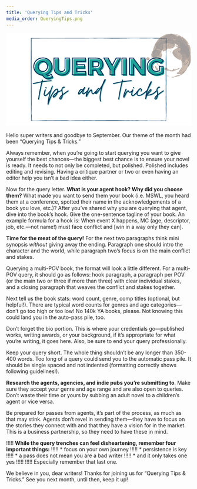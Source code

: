 ```yaml
---
title: 'Querying Tips and Tricks'
media_order: QueryingTips.png
---
```


![Querying Tips and Tricks](QueryingTips.png "QueryingTips")

Hello super writers and goodbye to September. Our theme of the month had been “Querying Tips & Tricks.”

Always remember, when you’re going to start querying you want to give yourself the best chances—the biggest best chance is to ensure your novel is ready. It needs to not only be completed, but polished. Polished includes editing and revising. Having a critique partner or two or even having an editor help you isn’t a bad idea either.

Now for the query letter. **What is your agent hook? Why did you choose them?** What made you want to send them your book (i.e. MSWL, you heard them at a conference, spotted their name in the acknowledgements of a book you love, etc.)? After you’ve shared why you are querying that agent, dive into the book’s hook. Give the one-sentence tagline of your book. An example formula for a hook is: When event X happens, MC (age, descriptor, job, etc.—not name!) must face conflict and [win in a way only they can]. 

**Time for the meat of the query!** For the next two paragraphs think mini synopsis _without_ giving away the ending. Paragraph one should intro the character and the world, while paragraph two’s focus is on the main conflict and stakes. 

Querying a multi-POV book, the format will look a little different. For a multi-POV query, it should go as follows: hook paragraph, a paragraph per POV (or the main two or three if more than three) with clear individual stakes, and a closing paragraph that weaves the conflict and stakes together. 

Next tell us the book stats: word count, genre, comp titles (optional, but helpful!). There are typical word counts for genres and age categories—don’t go too high or too low! No 140k YA books, please. Not knowing this could land you in the auto-pass pile, too. 

Don’t forget the bio portion. This is where your credentials go—published works, writing awards, or your background, if it’s appropriate for what you’re writing, it goes here. Also, be sure to end your query professionally.

Keep your query short. The whole thing shouldn’t be any longer than 350-400 words. Too long of a query could send you to the automatic pass pile. It should be single spaced and not indented (formatting correctly shows following guidelines!). 

**Research the agents, agencies, and indie pubs you’re submitting to**. Make sure they accept your genre and age range and are also open to queries. Don’t waste their time or yours by subbing an adult novel to a children’s agent or vice versa. 

Be prepared for passes from agents, it’s part of the process, as much as that may stink. Agents don’t revel in sending them—they have to focus on the stories they connect with and that they have a vision for in the market. This is a business partnership, so they need to have these in mind.

!!!!! **While the query trenches can feel disheartening, remember four important things:** 
!!!!! * focus on your own journey 
!!!!! * persistence is key 
!!!!! * a pass does not mean you are a bad writer
!!!!! * and it only takes one yes
!!!!! 
!!!!! Especially remember that last one.

We believe in you, dear writers! Thanks for joining us for “Querying Tips & Tricks.” See you next month, until then, keep it up!